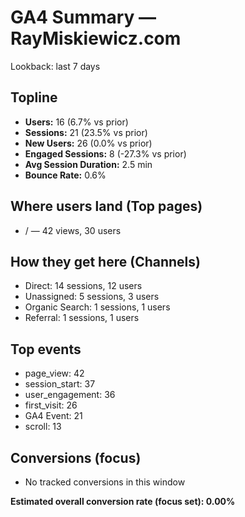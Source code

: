 # GA4 Summary — RayMiskiewicz.com
Lookback: last 7 days

## Topline
- **Users:** 16 (6.7% vs prior)
- **Sessions:** 21 (23.5% vs prior)
- **New Users:** 26 (0.0% vs prior)
- **Engaged Sessions:** 8 (-27.3% vs prior)
- **Avg Session Duration:** 2.5 min
- **Bounce Rate:** 0.6%

## Where users land (Top pages)
- / — 42 views, 30 users

## How they get here (Channels)
- Direct: 14 sessions, 12 users
- Unassigned: 5 sessions, 3 users
- Organic Search: 1 sessions, 1 users
- Referral: 1 sessions, 1 users

## Top events
- page_view: 42
- session_start: 37
- user_engagement: 36
- first_visit: 26
- GA4 Event: 21
- scroll: 13

## Conversions (focus)
- No tracked conversions in this window

**Estimated overall conversion rate (focus set): 0.00%**